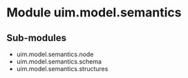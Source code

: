 Module uim.model.semantics
==========================

Sub-modules
-----------
* uim.model.semantics.node
* uim.model.semantics.schema
* uim.model.semantics.structures